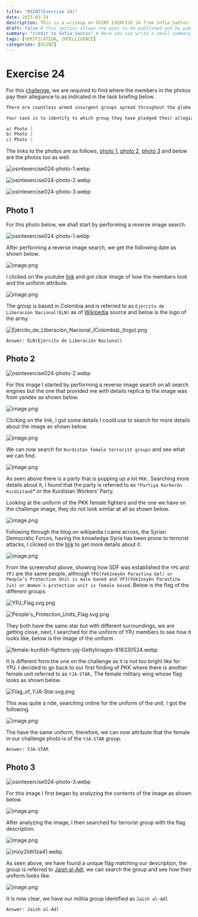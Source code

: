 ```yaml
---
title: "OSINT(Exercise 24)"
date: 2025-03-24
description: This is a writeup on OSINT EXERCISE 24 from Sofia Santos' OSINT analysis and exercises.
draft: false # this section allows the post to be published and be public, is it is set to true the post will not be published.
summary: "credit to Sofia Santos" # Here you can write a small summary of the post if needed
tags: [VERIFICATION, INTELLIGENCE]
categories: [OSINT]
---
```

# Exercise 24

For this [challenge](https://gralhix.com/list-of-osint-exercises/osint-exercise-024/), we are required to find where the members in the photos pay their allegiance to as indicated in the task briefing below.

```jsx
There are countless armed insurgent groups spread throughout the globe. The three images below depict individuals associated with internationally recognised terrorist organisations.

Your task is to identify to which group they have pledged their allegiance.

a) Photo 1 
b) Photo 2
c) Photo 3
```

The links to the photos are as follows, [photo 1](https://gralhix.com/wp-content/uploads/2024/02/osintexercise024-photo-1.png), [photo 2](https://gralhix.com/wp-content/uploads/2024/02/osintexercise024-photo-2.png), [photo 3](https://gralhix.com/wp-content/uploads/2024/02/osintexercise024-photo-3.png) and below are the photos too as well.

![osintexercise024-photo-1.webp](osintexercise024-photo-1.webp)

![osintexercise024-photo-2.webp](osintexercise024-photo-2.webp)

![osintexercise024-photo-3.webp](osintexercise024-photo-3.webp)

## Photo 1

For this photo below, we shall start by performing a reverse image search.

![osintexercise024-photo-1.webp](osintexercise024-photo-1%201.webp)

After performing a reverse image search, we get the following date as shown below.

![image.png](image.png)

I clicked on the youtube [link](https://www.youtube.com/watch?v=Kp14Oi4qiHU) and got clear image of how the members look and the uniform attribute.

![image.png](image%201.png)

The group is based in Colombia and is referred to as `Ejército de Liberación Nacional(ELN)` as of [Wikipedia](https://en.wikipedia.org/wiki/National_Liberation_Army_(Colombia)) source and below is the logo of the army.

![Ejército_de_Liberación_Nacional_(Colombia)_(logo).png](Ejrcito_de_Liberacin_Nacional_(Colombia)_(logo).png)

`Answer: ELN(Ejército de Liberación Nacional)`

## Photo 2

![osintexercise024-photo-2.webp](osintexercise024-photo-2%201.webp)

For this image I started by performing a reverse image search on all search engines but the one that provided me with details replica to the image was from yandex as shown below.

![image.png](image%202.png)

Clicking on the link, I got some details I could use to search for more details about the image as shown below.

![image.png](image%203.png)

We can now search for `Kurdistan female terrorist groups` and see what we can find.

![image.png](image%204.png)

As seen above there is a party that is popping up a lot `PKK.` Searching more details about it, I found that the party is referred to as `*Partiya Karkerên Kurdistanê`* or the Kurdistan Workers’ Party. 

Looking at the uniform of the PKK female fighters and the one we have on the challenge image, they do not look similar at all as shown below.

![image.png](image%205.png)

Following through the blog on wikipedia I came across, the Syrian Democratic Forces, having the knowledge Syria has been prone to terrorist attacks, I clicked on the [link](https://en.wikipedia.org/wiki/Syrian_Democratic_Forces) to get more  details about it.

![image.png](image%206.png)

From the screenshot above, showing how SDF was established the `YPG` and `YPJ` are the same people, although `YPG(Yekîneyên Parastina Gel) or People’s Protection Unit is male based and YPJ(Yekîneyên Parastina Jin) or Women’s protection unit is female based`. Below is the flag of the different groups.

![YPJ_Flag.svg.png](YPJ_Flag.svg.png)

![People's_Protection_Units_Flag.svg.png](Peoples_Protection_Units_Flag.svg.png)

They both have the same star but with different surroundings, we are getting close, next, I searched for the uniform of YPJ members to see how it looks like, below is the image of the uniform.

![female-kurdish-fighters-ypj-GettyImages-818330524.webp](female-kurdish-fighters-ypj-GettyImages-818330524.webp)

It is different form the one on the challenge as it is not too bright like for YPJ. I decided to go back to our first finding of PKK where there is another female unit referred to as `YJA-STAR,` The female military wing whose flag looks as shown below.

![Flag_of_YJA-Star.svg.png](Flag_of_YJA-Star.svg.png)

This was quite a ride, searching online for the uniform of the unit, I got the following 

![image.png](image%207.png)

The have the same uniform, therefore, we can now attribute that the female in our challenge photo is of the `YJA-STAR` group.

`Answer: YJA-STAR`

## Photo 3

![osintexercise024-photo-3.webp](osintexercise024-photo-3%201.webp)

For this image I first began by analyzing the contents of the image as shown below.

![image.png](image%208.png)

After analyzing the image, I then searched for terrorist group with the flag description.

![image.png](image%209.png)

![mioy2ldh1za41.webp](mioy2ldh1za41.webp)

As seen above, we have found a unique flag matching our description, the group is referred to [Jaish al-Adl](https://www.reddit.com/r/vexillology/comments/ep4ou0/flag_of_jaish_uladl_army_of_justice_a_jihadist/), we can search the group and see how their uniform looks like.

![image.png](image%2010.png)

It is now clear, we have our militia group identified as `Jaish al-Adl`

`Answer: Jaish al-Adl`